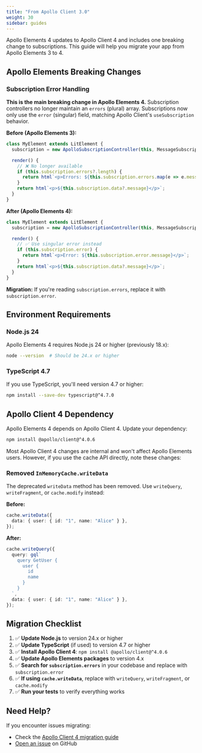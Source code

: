 ```yaml
---
title: "From Apollo Client 3.0"
weight: 30
sidebar: guides
---
```


Apollo Elements 4 updates to Apollo Client 4 and includes one breaking change to subscriptions. This guide will help you migrate your app from Apollo Elements 3 to 4.

## Apollo Elements Breaking Changes

### Subscription Error Handling

**This is the main breaking change in Apollo Elements 4.** Subscription controllers no longer maintain an `errors` (plural) array. Subscriptions now only use the `error` (singular) field, matching Apollo Client's `useSubscription` behavior.

**Before (Apollo Elements 3):**
```typescript
class MyElement extends LitElement {
  subscription = new ApolloSubscriptionController(this, MessageSubscription);

  render() {
    // ❌ No longer available
    if (this.subscription.errors?.length) {
      return html`<p>Errors: ${this.subscription.errors.map(e => e.message).join(', ')}</p>`;
    }
    return html`<p>${this.subscription.data?.message}</p>`;
  }
}
```

**After (Apollo Elements 4):**
```typescript
class MyElement extends LitElement {
  subscription = new ApolloSubscriptionController(this, MessageSubscription);

  render() {
    // ✅ Use singular error instead
    if (this.subscription.error) {
      return html`<p>Error: ${this.subscription.error.message}</p>`;
    }
    return html`<p>${this.subscription.data?.message}</p>`;
  }
}
```

**Migration:** If you're reading `subscription.errors`, replace it with `subscription.error`.

## Environment Requirements

### Node.js 24

Apollo Elements 4 requires Node.js 24 or higher (previously 18.x):

```bash
node --version  # Should be 24.x or higher
```

### TypeScript 4.7

If you use TypeScript, you'll need version 4.7 or higher:

```bash
npm install --save-dev typescript@^4.7.0
```

## Apollo Client 4 Dependency

Apollo Elements 4 depends on Apollo Client 4. Update your dependency:

```bash
npm install @apollo/client@^4.0.6
```

Most Apollo Client 4 changes are internal and won't affect Apollo Elements users. However, if you use the cache API directly, note these changes:

### Removed `InMemoryCache.writeData`

The deprecated `writeData` method has been removed. Use `writeQuery`, `writeFragment`, or `cache.modify` instead:

**Before:**
```typescript
cache.writeData({
  data: { user: { id: "1", name: "Alice" } },
});
```

**After:**
```typescript
cache.writeQuery({
  query: gql`
    query GetUser {
      user {
        id
        name
      }
    }
  `,
  data: { user: { id: "1", name: "Alice" } },
});
```

## Migration Checklist

1. ✅ **Update Node.js** to version 24.x or higher
2. ✅ **Update TypeScript** (if used) to version 4.7 or higher
3. ✅ **Install Apollo Client 4**: `npm install @apollo/client@^4.0.6`
4. ✅ **Update Apollo Elements packages** to version 4.x
5. ✅ **Search for `subscription.errors`** in your codebase and replace with `subscription.error`
6. ✅ **If using `cache.writeData`**, replace with `writeQuery`, `writeFragment`, or `cache.modify`
7. ✅ **Run your tests** to verify everything works

## Need Help?

If you encounter issues migrating:
- Check the [Apollo Client 4 migration guide](https://www.apollographql.com/docs/react/migration/3.x-to-4.x)
- [Open an issue](https://github.com/apollo-elements/apollo-elements/issues/new) on GitHub
